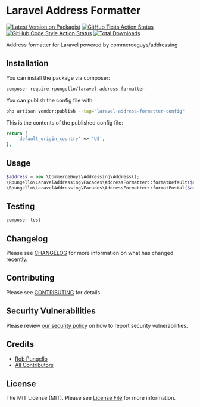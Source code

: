 # Laravel Address Formatter

[![Latest Version on Packagist](https://img.shields.io/packagist/v/rpungello/laravel-address-formatter.svg?style=flat-square)](https://packagist.org/packages/rpungello/laravel-address-formatter)
[![GitHub Tests Action Status](https://img.shields.io/github/workflow/status/rpungello/laravel-address-formatter/run-tests?label=tests)](https://github.com/rpungello/laravel-address-formatter/actions?query=workflow%3Arun-tests+branch%3Amain)
[![GitHub Code Style Action Status](https://img.shields.io/github/workflow/status/rpungello/laravel-address-formatter/Check%20&%20fix%20styling?label=code%20style)](https://github.com/rpungello/laravel-address-formatter/actions?query=workflow%3A"Check+%26+fix+styling"+branch%3Amain)
[![Total Downloads](https://img.shields.io/packagist/dt/rpungello/laravel-address-formatter.svg?style=flat-square)](https://packagist.org/packages/rpungello/laravel-address-formatter)

Address formatter for Laravel powered by commerceguys/addressing

## Installation

You can install the package via composer:

```bash
composer require rpungello/laravel-address-formatter
```

You can publish the config file with:

```bash
php artisan vendor:publish --tag="laravel-address-formatter-config"
```

This is the contents of the published config file:

```php
return [
    'default_origin_country' => 'US',
];
```

## Usage

```php
$address = new \CommerceGuys\Addressing\Address();
\Rpungello\LaravelAddressing\Facades\AddressFormatter::formatDefault($address);
\Rpungello\LaravelAddressing\Facades\AddressFormatter::formatPostal($address);
```

## Testing

```bash
composer test
```

## Changelog

Please see [CHANGELOG](CHANGELOG.md) for more information on what has changed recently.

## Contributing

Please see [CONTRIBUTING](https://github.com/rpungello/.github/blob/main/CONTRIBUTING.md) for details.

## Security Vulnerabilities

Please review [our security policy](../../security/policy) on how to report security vulnerabilities.

## Credits

- [Rob Pungello](https://github.com/rpungello)
- [All Contributors](../../contributors)

## License

The MIT License (MIT). Please see [License File](LICENSE.md) for more information.
